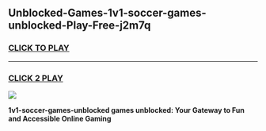 
## Unblocked-Games-1v1-soccer-games-unblocked-Play-Free-j2m7q
<h3>
<a href="https://premium76.site?title=1v1-soccer-games-unblocked&ref=22A">CLICK TO PLAY</a></h3>
<hr>

<h3>
<a href="https://premium76.site?title=1v1-soccer-games-unblocked&ref=22A">CLICK 2 PLAY</a>
  
</h3>

<a href="https://premium76.site?title=1v1-soccer-games-unblocked&ref=22A"><img src="https://clearcache.store/games.png"></a>


**1v1-soccer-games-unblocked games unblocked: Your Gateway to Fun and Accessible Online Gaming**
